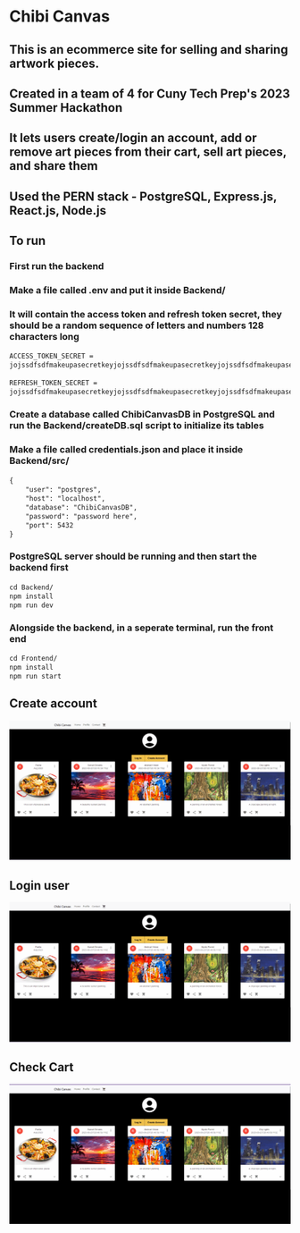 # Chibi Canvas
## This is an ecommerce site for selling and sharing artwork pieces. 
## Created in a team of 4 for Cuny Tech Prep's 2023 Summer Hackathon

## It lets users create/login an account, add or remove art pieces from their cart, sell art pieces, and share them

## Used the PERN stack - PostgreSQL, Express.js, React.js, Node.js

## To run
### First run the backend 
### Make a file called .env and put it inside Backend/
### It will contain the access token and refresh token secret, they should be a random sequence of letters and numbers 128 characters long
```
ACCESS_TOKEN_SECRET = jojssdfsdfmakeupasecretkeyjojssdfsdfmakeupasecretkeyjojssdfsdfmakeupasecretkeyjojssdfsdfmakeupasecretkeyjojssdfsdfmakeupasecretk

REFRESH_TOKEN_SECRET = jojssdfsdfmakeupasecretkeyjojssdfsdfmakeupasecretkeyjojssdfsdfmakeupasecretkeyjojssdfsdfmakeupasecretkeyjojssdfsdfmakeupasecretk
```
### Create a database called ChibiCanvasDB in PostgreSQL and run the Backend/createDB.sql script to initialize its tables
### Make a file called credentials.json and place it inside Backend/src/
```
{
    "user": "postgres",
    "host": "localhost",
    "database": "ChibiCanvasDB",
    "password": "password here",
    "port": 5432
}
```

### PostgreSQL server should be running and then start the backend first
```
cd Backend/
npm install
npm run dev
```

### Alongside the backend, in a seperate terminal, run the front end
```
cd Frontend/
npm install
npm run start
```

## Create account
![](public/createAccount.gif)

## Login user
![](public/loginAccount.gif)

## Check Cart
![](public/checkCart.gif)
